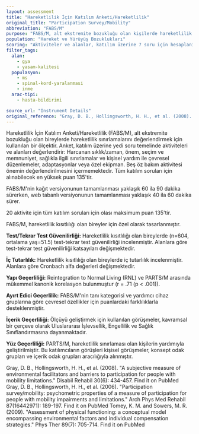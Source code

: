 ```yaml
---
layout: assessment
title: "Hareketlilik İçin Katılım Anketi/Hareketlilik"
original_title: "Participation Survey/Mobility"
abbreviation: "FABS/M"
purpose: "FABS/M, alt ekstremite bozukluğu olan kişilerde hareketlilik sınırlamalarını değerlendirir."
population: "Hareket ve Yürüyüş Bozuklukları"
scoring: "Aktiviteler ve alanlar, katılım üzerine 7 soru için hesaplanır: A) Harcanan sıklık/zaman B) Önem, seçim ve memnuniyet C) Sağlıkla ilgili sınırlamalar D) Kişisel yardım ve çevresel düzenlemeler, adaptasyonlar veya özel ekipman. Beş öz bakım aktivitesi, önemin değerlendirilmesini içermez. 20 aktivite için tüm katılım soruları için olası maksimum puan 135'tir."
filter_tags:
  alan:
    - gya
    - yasam-kalitesi
  populasyon:
    - ms
    - spinal-kord-yaralanmasi
    - inme
  arac-tipi:
    - hasta-bildirimi

source_url: "Instrument Details"
original_reference: "Gray, D. B., Hollingsworth, H. H., et al. (2008). \"A subjective measure of environmental facilitators and barriers to participation for people with mobility limitations.\" Disabil Rehabil 30(6): 434-457."
---
```




Hareketlilik İçin Katılım Anketi/Hareketlilik (FABS/M), alt ekstremite bozukluğu olan bireylerde hareketlilik sınırlamalarını değerlendirmek için kullanılan bir ölçektir. Anket, katılım üzerine yedi soru temelinde aktiviteleri ve alanları değerlendirir: Harcanan sıklık/zaman, önem, seçim ve memnuniyet, sağlıkla ilgili sınırlamalar ve kişisel yardım ile çevresel düzenlemeler, adaptasyonlar veya özel ekipman. Beş öz bakım aktivitesi önemin değerlendirilmesini içermemektedir. Tüm katılım soruları için alınabilecek en yüksek puan 135'tir.


FABS/M'nin kağıt versiyonunun tamamlanması yaklaşık 60 ila 90 dakika sürerken, web tabanlı versiyonunun tamamlanması yaklaşık 40 ila 60 dakika sürer.


20 aktivite için tüm katılım soruları için olası maksimum puan 135'tir.


FABS/M, hareketlilik kısıtlılığı olan bireyler için özel olarak tasarlanmıştır.


**Test/Tekrar Test Güvenilirliği:** Hareketlilik kısıtlılığı olan bireylerde (n=604, ortalama yaş=51.5) test-tekrar test güvenilirliği incelenmiştir. Alanlara göre test-tekrar test güvenilirliği katsayıları değişmektedir.

**İç Tutarlılık:** Hareketlilik kısıtlılığı olan bireylerde iç tutarlılık incelenmiştir. Alanlara göre Cronbach alfa değerleri değişmektedir.

**Yapı Geçerliliği:** Reintegration to Normal Living (RNL) ve PARTS/M arasında mükemmel kanonik korelasyon bulunmuştur (r = .71 (p < .001)).

**Ayırt Edici Geçerlilik:** FABS/M'nin tanı kategorisi ve yardımcı cihaz gruplarına göre çevresel özellikler için puanlardaki farklılıklarla desteklenmiştir.

**İçerik Geçerliliği:** Ölçüyü geliştirmek için kullanılan görüşmeler, kavramsal bir çerçeve olarak Uluslararası İşlevsellik, Engellilik ve Sağlık Sınıflandırmasına dayanmaktadır.

**Yüz Geçerliliği:** PARTS/M, hareketlilik sınırlaması olan kişilerin yardımıyla geliştirilmiştir. Bu katılımcıların görüşleri kişisel görüşmeler, konsept odak grupları ve içerik odak grupları aracılığıyla alınmıştır.


Gray, D. B., Hollingsworth, H. H., et al. (2008). "A subjective measure of environmental facilitators and barriers to participation for people with mobility limitations." Disabil Rehabil 30(6): 434-457.
Find it on PubMed
Gray, D. B., Hollingsworth, H. H., et al. (2006). "Participation survey/mobility: psychometric properties of a measure of participation for people with mobility impairments and limitations." Arch Phys Med Rehabil 87(16442971): 189-197.
Find it on PubMed
Tomey, K. M. and Sowers, M. R. (2009). "Assessment of physical functioning: a conceptual model encompassing environmental factors and individual compensation strategies." Phys Ther 89(7): 705-714.
Find it on PubMed

```
